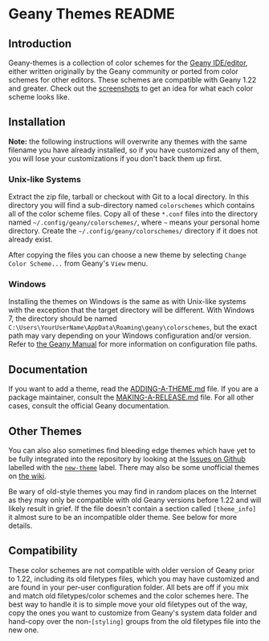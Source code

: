 Geany Themes README
===================

Introduction
------------

Geany-themes is a collection of color schemes for the
[Geany IDE/editor][geany], either written originally by the Geany community
or ported from color schemes for other editors. These schemes are compatible
with Geany 1.22 and greater. Check out the [screenshots][scrn] to get an
idea for what each color scheme looks like.

Installation
------------

**Note:** the following instructions will overwrite any themes with
the same filename you have already installed, so if you have customized
any of them, you will lose your customizations if you don't back them
up first.

### Unix-like Systems

Extract the zip file, tarball or checkout with Git to a local 
directory. In this directory you will find a sub-directory named 
`colorschemes` which contains all of the color scheme files. Copy all of 
these `*.conf` files into the directory named 
`~/.config/geany/colorschemes/`, where `~` means your personal home 
directory. Create the `~/.config/geany/colorschemes/` directory if it
does not already exist.

After copying the files you can choose a new theme by selecting
`Change Color Scheme...` from Geany's `View` menu.

### Windows

Installing the themes on Windows is the same as with Unix-like systems 
with the exception that the target directory will be different. With 
Windows 7, the directory should be named
`C:\Users\YourUserName\AppData\Roaming\geany\colorschemes`, but the 
exact path may vary depending on your Windows configuration and/or 
version. Refer to [the Geany Manual][man-paths] for more information on 
configuration file paths.

Documentation
-------------

If you want to add a theme, read the [ADDING-A-THEME.md][add-theme] file. If you
are a package maintainer, consult the [MAKING-A-RELEASE.md][make-release] file. For
all other cases, consult the official Geany documentation.

Other Themes
------------

You can also also sometimes find bleeding edge themes which have yet to 
be fully integrated into the repository by looking at the
[Issues on Github][issues] labelled with the [`new-theme`][new-themes] label.
There may also be some unofficial themes on [the wiki][wiki-themes].

Be wary of old-style themes you may find in random places on the 
Internet as they may only be compatible with old Geany versions before 
1.22 and will likely result in grief. If the file doesn't contain a 
section called `[theme_info]` it almost sure to be an incompatible 
older theme. See below for more details.

Compatibility
-------------

These color schemes are not compatible with older version of Geany 
prior to 1.22, including its old filetypes files, which you may have 
customized and are found in your per-user configuration folder. All 
bets are off if you mix and match old filetypes/color schemes and the 
color schemes here. The best way to handle it is to simple move your 
old filetypes out of the way, copy the ones you want to customize from 
Geany's system data folder and hand-copy over the non-`[styling]` 
groups from the old filetypes file into the new one.

[geany]: http://www.geany.org
[scrn]: https://github.com/geany/geany-themes/tree/master/screenshots
[issues]: https://github.com/geany/geany-themes/issues?q=is%3Aopen
[new-themes]: https://github.com/geany/geany-themes/labels/new-theme
[wiki-themes]: https://wiki.geany.org/themes/start
[man-paths]: https://www.geany.org/manual/current/index.html#configuration-file-paths
[add-theme]: https://github.com/geany/geany-themes/blob/master/ADDING-A-THEME.md
[make-release]: https://github.com/geany/geany-themes/blob/master/MAKING-A-RELEASE.md
